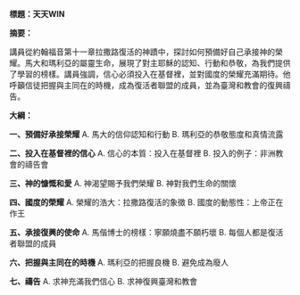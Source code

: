 **標題：天天WIN**

**摘要：**

講員從約翰福音第十一章拉撒路復活的神蹟中，探討如何預備好自己承接神的榮耀。馬大和瑪利亞的屬靈生命，展現了對主耶穌的認知、行動和恭敬，為我們提供了學習的榜樣。講員強調，信心必須投入在基督裡，並對國度的榮耀充滿期待。他呼籲信徒把握與主同在的時機，成為復活者聯盟的成員，並為臺灣和教會的復興禱告。

**大綱：**

**一、預備好承接榮耀**
    A. 馬大的信仰認知和行動
    B. 瑪利亞的恭敬態度和真情流露

**二、投入在基督裡的信心**
    A. 信心的本質：投入在基督裡
    B. 投入的例子：非洲教會的禱告會

**三、神的慷慨和愛**
    A. 神渴望賜予我們榮耀
    B. 神對我們生命的關懷

**四、國度的榮耀**
    A. 榮耀的浩大：拉撒路復活的象徵
    B. 國度的動態性：上帝正在作王

**五、承接復興的使命**
    A. 馬偕博士的榜樣：寧願燒盡不願朽壞
    B. 每個人都是復活者聯盟的成員

**六、把握與主同在的時機**
    A. 瑪利亞的把握良機
    B. 避免成為廢人

**七、禱告**
    A. 求神充滿我們信心
    B. 求神復興臺灣和教會